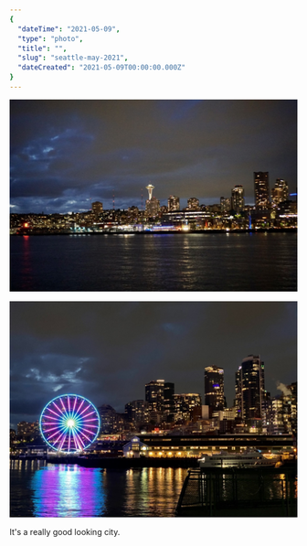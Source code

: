 ```yaml
---
{
  "dateTime": "2021-05-09",
  "type": "photo",
  "title": "",
  "slug": "seattle-may-2021",
  "dateCreated": "2021-05-09T00:00:00.000Z"
}
---
```

![DSC03660](/img/DSC03660.JPG)

![IMG 2262](/img/IMG_2262.jpeg)

It's a really good looking city.